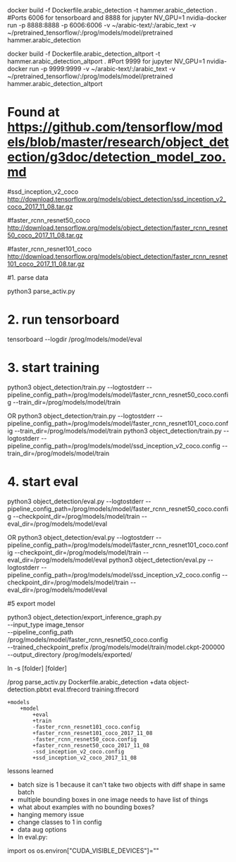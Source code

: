 docker build -f Dockerfile.arabic_detection -t hammer.arabic_detection .
#Ports 6006 for tensorboard and 8888 for jupyter
NV_GPU=1 nvidia-docker run -p 8888:8888 -p 6006:6006 -v ~/arabic-text/:/arabic_text -v ~/pretrained_tensorflow/:/prog/models/model/pretrained hammer.arabic_detection

docker build -f Dockerfile.arabic_detection_altport -t hammer.arabic_detection_altport .
#Port 9999 for jupyter
NV_GPU=1 nvidia-docker run -p 9999:9999 -v ~/arabic-text/:/arabic_text -v ~/pretrained_tensorflow/:/prog/models/model/pretrained hammer.arabic_detection_altport

# Found at https://github.com/tensorflow/models/blob/master/research/object_detection/g3doc/detection_model_zoo.md
#ssd_inception_v2_coco
http://download.tensorflow.org/models/object_detection/ssd_inception_v2_coco_2017_11_08.tar.gz

#faster_rcnn_resnet50_coco
http://download.tensorflow.org/models/object_detection/faster_rcnn_resnet50_coco_2017_11_08.tar.gz

#faster_rcnn_resnet101_coco
http://download.tensorflow.org/models/object_detection/faster_rcnn_resnet101_coco_2017_11_08.tar.gz

#1. parse data

python3 parse_activ.py

# 2. run tensorboard
tensorboard --logdir /prog/models/model/eval

# 3. start training

python3 object_detection/train.py --logtostderr --pipeline_config_path=/prog/models/model/faster_rcnn_resnet50_coco.config --train_dir=/prog/models/model/train

OR
python3 object_detection/train.py --logtostderr --pipeline_config_path=/prog/models/model/faster_rcnn_resnet101_coco.config --train_dir=/prog/models/model/train
python3 object_detection/train.py --logtostderr --pipeline_config_path=/prog/models/model/ssd_inception_v2_coco.config --train_dir=/prog/models/model/train


# 4. start eval
python3 object_detection/eval.py --logtostderr --pipeline_config_path=/prog/models/model/faster_rcnn_resnet50_coco.config --checkpoint_dir=/prog/models/model/train --eval_dir=/prog/models/model/eval

OR
python3 object_detection/eval.py --logtostderr --pipeline_config_path=/prog/models/model/faster_rcnn_resnet101_coco.config --checkpoint_dir=/prog/models/model/train --eval_dir=/prog/models/model/eval
python3 object_detection/eval.py --logtostderr --pipeline_config_path=/prog/models/model/ssd_inception_v2_coco.config --checkpoint_dir=/prog/models/model/train --eval_dir=/prog/models/model/eval


#5 export model

python3 object_detection/export_inference_graph.py \
    --input_type image_tensor \
    --pipeline_config_path /prog/models/model/faster_rcnn_resnet50_coco.config \
    --trained_checkpoint_prefix /prog/models/model/train/model.ckpt-200000 \
    --output_directory /prog/models/exported/


ln -s [folder] [folder]


/prog
    parse_activ.py
    Dockerfile.arabic_detection
    +data
        object-detection.pbtxt
        eval.tfrecord
        training.tfrecord


    +models
        +model
            +eval
            +train
            -faster_rcnn_resnet101_coco.config
            +faster_rcnn_resnet101_coco_2017_11_08
            -faster_rcnn_resnet50_coco.config
            +faster_rcnn_resnet50_coco_2017_11_08
            -ssd_inception_v2_coco.config
            +ssd_inception_v2_coco_2017_11_08



lessons learned
- batch size is 1 because it can't take two objects with diff shape in same batch
- multiple bounding boxes in one image needs to have list of things
- what about examples with no bounding boxes?
- hanging memory issue
- change classes to 1 in config
- data aug options
- In eval.py:

import os
os.environ["CUDA_VISIBLE_DEVICES"]=""



